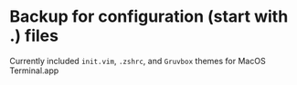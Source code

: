 # Backup for configuration (start with .) files

Currently included `init.vim`, `.zshrc`, and `Gruvbox` themes for MacOS
Terminal.app
